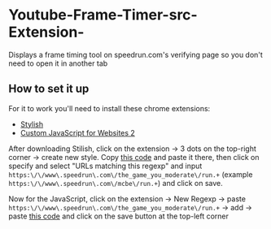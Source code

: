 # Youtube-Frame-Timer-src-Extension-
Displays a frame timing tool on speedrun.com's verifying page so you don't need to open it in another tab

## How to set it up
For it to work you'll need to install these chrome extensions:
* [Stylish](https://chrome.google.com/webstore/detail/stylish-custom-themes-for/fjnbnpbmkenffdnngjfgmeleoegfcffe)
* [Custom JavaScript for Websites 2](https://chrome.google.com/webstore/detail/custom-javascript-for-web/ddbjnfjiigjmcpcpkmhogomapikjbjdk)

After downloading Stilish, click on the extension -> 3 dots on the top-right corner -> create new style. Copy [this code](https://github.com/RafaeI11/Youtube-Frame-Timer-src-Extension-/blob/main/style.css) and paste it there, then click on specify and select "URLs matching this regexp" and input `https:\/\/www\.speedrun\.com\/the_game_you_moderate\/run.+`  (example `https:\/\/www\.speedrun\.com\/mcbe\/run.+`) and click on save.

Now for the JavaScript, click on the extension -> New Regexp -> paste `https:\/\/www\.speedrun\.com\/the_game_you_moderate\/run.+` -> add -> paste [this code](https://github.com/RafaeI11/Youtube-Frame-Timer-src-Extension-/blob/main/main.js) and click on the save button at the top-left corner
